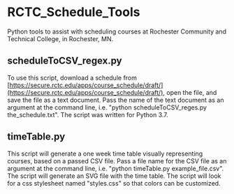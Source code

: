 # RCTC_Schedule_Tools
Python tools to assist with scheduling courses at Rochester Community and Technical College, in Rochester, MN.

## scheduleToCSV_regex.py
To use this script, download a schedule from [https://secure.rctc.edu/apps/course_schedule/draft/](https://secure.rctc.edu/apps/course_schedule/draft/), open the file, and save the file as a text document. Pass the name of the text document as an argument at the command line, i.e. "python scheduleToCSV_reges.py the_schedule.txt". The script was written for Python 3.7.

## timeTable.py
This script will generate a one week time table visually representing courses, based on a passed CSV file. Pass a file name for the CSV file as an argument at the command line, i.e. "python timeTable.py example_file.csv". The script will generate an SVG file with the time table. The script will look for a css stylesheet named "styles.css" so that colors can be customized.
